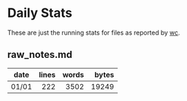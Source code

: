 # Daily Stats

These are just the running stats for files as reported by [wc](https://linux.die.net/man/1/wc).

## raw_notes.md

| date  | lines | words | bytes  |
| ----- | -----:| -----:| ------:|
| 01/01 |   222 |  3502 |  19249 |
